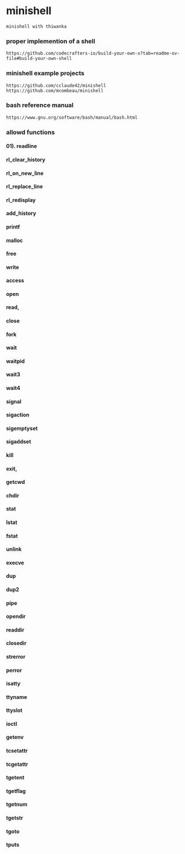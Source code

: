 # minishell
	minishell with thiwanka

### proper implemention of a shell
	https://github.com/codecrafters-io/build-your-own-x?tab=readme-ov-file#build-your-own-shell

### minishell example projects
	https://github.com/cclaude42/minishell
	https://github.com/mcombeau/minishell

### bash reference manual
	https://www.gnu.org/software/bash/manual/bash.html


### allowd functions

#### 01). readline
	
#### rl_clear_history
#### rl_on_new_line
#### rl_replace_line
#### rl_redisplay
#### add_history
#### printf
#### malloc
#### free
#### write
#### access
#### open
#### read,
#### close
#### fork
#### wait
#### waitpid
#### wait3
#### wait4
#### signal
#### sigaction
#### sigemptyset
#### sigaddset
#### kill
#### exit,
#### getcwd
#### chdir
#### stat
#### lstat
#### fstat
#### unlink
#### execve
#### dup
#### dup2
#### pipe
#### opendir
#### readdir
#### closedir
#### strerror
#### perror
#### isatty
#### ttyname
#### ttyslot
#### ioctl
#### getenv
#### tcsetattr
#### tcgetattr
#### tgetent
#### tgetflag
#### tgetnum
#### tgetstr
#### tgoto
#### tputs

